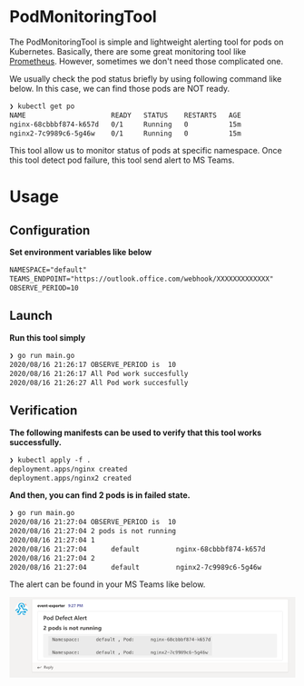 # PodMonitoringTool

The PodMonitoringTool is simple and lightweight alerting tool for pods on Kubernetes.
Basically, there are some great monitoring tool like [Prometheus](https://github.com/prometheus/prometheus).
However, sometimes we don't need those complicated one.

We usually check the pod status briefly by using following command like below.
In this case, we can find those pods are NOT ready.

```
❯ kubectl get po
NAME                     READY   STATUS    RESTARTS   AGE
nginx-68cbbbf874-k657d   0/1     Running   0          15m
nginx2-7c9989c6-5g46w    0/1     Running   0          15m
```

This tool allow us to monitor status of pods at specific namespace.
Once this tool detect pod failure, this tool send alert to MS Teams.

# Usage

## Configuration

**Set environment variables like below**

```
NAMESPACE="default"
TEAMS_ENDPOINT="https://outlook.office.com/webhook/XXXXXXXXXXXXX"
OBSERVE_PERIOD=10
```

## Launch

**Run this tool simply**

```
❯ go run main.go
2020/08/16 21:26:17 OBSERVE_PERIOD is  10
2020/08/16 21:26:17 All Pod work succesfully
2020/08/16 21:26:27 All Pod work succesfully
```

## Verification

**The following manifests can be used to verify that this tool works successfully.**

```
❯ kubectl apply -f .
deployment.apps/nginx created
deployment.apps/nginx2 created
```

**And then, you can find 2 pods is in failed state.**

```
❯ go run main.go
2020/08/16 21:27:04 OBSERVE_PERIOD is  10
2020/08/16 21:27:04 2 pods is not running
2020/08/16 21:27:04 1
2020/08/16 21:27:04      default         nginx-68cbbbf874-k657d
2020/08/16 21:27:04 2
2020/08/16 21:27:04      default         nginx2-7c9989c6-5g46w
```

The alert can be found in your MS Teams like below.

![](teams_alert.PNG)
